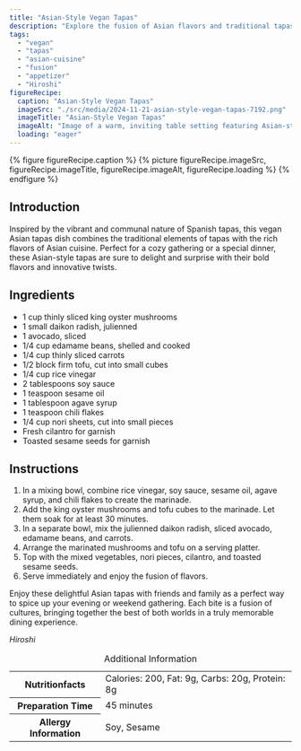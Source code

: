 ```yaml
---
title: "Asian-Style Vegan Tapas"
description: "Explore the fusion of Asian flavors and traditional tapas with this Vegan Asian-Style Tapas recipe. Perfect for gatherings, it's a delightful blend of textures and tastes."
tags:
  - "vegan"
  - "tapas"
  - "asian-cuisine"
  - "fusion"
  - "appetizer"
  - "Hiroshi"
figureRecipe: 
  caption: "Asian-Style Vegan Tapas"
  imageSrc: "./src/media/2024-11-21-asian-style-vegan-tapas-7192.png"
  imageTitle: "Asian-Style Vegan Tapas"
  imageAlt: "Image of a warm, inviting table setting featuring Asian-style vegan tapas: marinated king oyster mushrooms and tofu, julienned daikon, avocado slices, edamame, carrots, topped with nori, cilantro, and sesame seeds."
  loading: "eager"
---
```


{% figure figureRecipe.caption %}
{% picture figureRecipe.imageSrc, figureRecipe.imageTitle, figureRecipe.imageAlt, figureRecipe.loading %}
{% endfigure %}

## Introduction

Inspired by the vibrant and communal nature of Spanish tapas, this vegan Asian tapas dish combines the traditional elements of tapas with the rich flavors of Asian cuisine. Perfect for a cozy gathering or a special dinner, these Asian-style tapas are sure to delight and surprise with their bold flavors and innovative twists.

## Ingredients

- 1 cup thinly sliced king oyster mushrooms
- 1 small daikon radish, julienned
- 1 avocado, sliced
- 1/4 cup edamame beans, shelled and cooked
- 1/4 cup thinly sliced carrots
- 1/2 block firm tofu, cut into small cubes
- 1/4 cup rice vinegar
- 2 tablespoons soy sauce
- 1 teaspoon sesame oil
- 1 tablespoon agave syrup
- 1 teaspoon chili flakes
- 1/4 cup nori sheets, cut into small pieces
- Fresh cilantro for garnish
- Toasted sesame seeds for garnish

## Instructions

1. In a mixing bowl, combine rice vinegar, soy sauce, sesame oil, agave syrup, and chili flakes to create the marinade.
2. Add the king oyster mushrooms and tofu cubes to the marinade. Let them soak for at least 30 minutes.
3. In a separate bowl, mix the julienned daikon radish, sliced avocado, edamame beans, and carrots.
4. Arrange the marinated mushrooms and tofu on a serving platter.
5. Top with the mixed vegetables, nori pieces, cilantro, and toasted sesame seeds.
6. Serve immediately and enjoy the fusion of flavors.

Enjoy these delightful Asian tapas with friends and family as a perfect way to spice up your evening or weekend gathering. Each bite is a fusion of cultures, bringing together the best of both worlds in a truly memorable dining experience.

*Hiroshi*

<table><caption class='sr-only'>Additional Information</caption><tr><th>Nutritionfacts</th><td>Calories: 200, Fat: 9g, Carbs: 20g, Protein: 8g&nbsp;</td></tr><tr><th>Preparation Time</th><td>45 minutes&nbsp;</td></tr><tr><th>Allergy Information</th><td>Soy, Sesame&nbsp;</td></tr></table>

